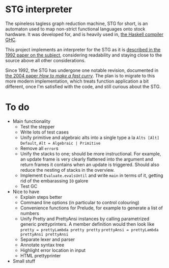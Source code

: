 STG interpreter
===============

The spineless tagless graph reduction machine, STG for short, is an automaton
used to map non-strict functional languages onto stock hardware. It was
developed for, and is heavily used in, [the Haskell compiler GHC][ghc].

This project implements an interpreter for the STG as it is [described in the
1992 paper on the subject][stg1992], considering readability and staying close
to the source above all other considerations.

Since 1992, the STG has undergone one notable revision, documented in [the 2004
paper *How to make a fast curry*][fastcurry]. The plan is to migrate to this
more modern implementation, which treats function application a bit different,
once I'm satisfied with the code, and still curious about the STG.

[ghc]: https://www.haskell.org/ghc/
[stg1992]: http://research.microsoft.com/apps/pubs/default.aspx?id=67083
[fastcurry]: http://research.microsoft.com/en-us/um/people/simonpj/papers/eval-apply/



To do
=====

- Main functionality
    - Test the stepper
    - Write lots of test cases
    - Unify primitive and algebraic alts into a single type a la
      `Alts [Alt] Default`, `Alt = Algebraic | Primitive`
    - Remove all `error`s
    - Unify the stacks to one; should be more instructional. For example, an
      update frame is very clearly flattened into the argument and return
      frames it contains when an update is triggered. Should also reduce the
      nesting of stacks in the overview.
    - Implement `Evaluate.evalsUntil` and write `main` in terms of it, getting
      rid of the embarassing `IO` galore
    - Test GC
- Nice to have
    - Explain steps better
    - Command line options (in particular to control colouring)
    - Convenience functions for Prelude, for example to generate a list of
      numbers
    - Unify Pretty and PrettyAnsi instances by calling parametrized generic
      prettyprinters. A member definition would then look like
      `pretty = prettyLambda pretty pretty`
      `prettyAnsi = prettyLambda prettyAnsi prettyAnsi`
    - Separate lexer and parser
    - Annotate syntax tree
    - Highlight error location in input
    - HTML prettyprinter
- Small stuff
